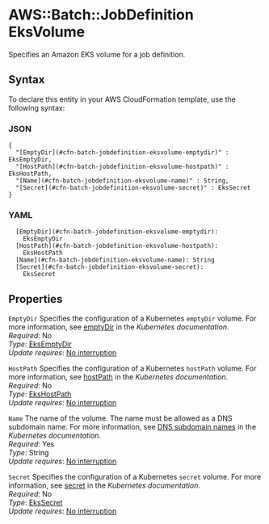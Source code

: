 # AWS::Batch::JobDefinition EksVolume<a name="aws-properties-batch-jobdefinition-eksvolume"></a>

Specifies an Amazon EKS volume for a job definition\.

## Syntax<a name="aws-properties-batch-jobdefinition-eksvolume-syntax"></a>

To declare this entity in your AWS CloudFormation template, use the following syntax:

### JSON<a name="aws-properties-batch-jobdefinition-eksvolume-syntax.json"></a>

```
{
  "[EmptyDir](#cfn-batch-jobdefinition-eksvolume-emptydir)" : EksEmptyDir,
  "[HostPath](#cfn-batch-jobdefinition-eksvolume-hostpath)" : EksHostPath,
  "[Name](#cfn-batch-jobdefinition-eksvolume-name)" : String,
  "[Secret](#cfn-batch-jobdefinition-eksvolume-secret)" : EksSecret
}
```

### YAML<a name="aws-properties-batch-jobdefinition-eksvolume-syntax.yaml"></a>

```
  [EmptyDir](#cfn-batch-jobdefinition-eksvolume-emptydir):
    EksEmptyDir
  [HostPath](#cfn-batch-jobdefinition-eksvolume-hostpath):
    EksHostPath
  [Name](#cfn-batch-jobdefinition-eksvolume-name): String
  [Secret](#cfn-batch-jobdefinition-eksvolume-secret):
    EksSecret
```

## Properties<a name="aws-properties-batch-jobdefinition-eksvolume-properties"></a>

`EmptyDir` <a name="cfn-batch-jobdefinition-eksvolume-emptydir"></a>
Specifies the configuration of a Kubernetes `emptyDir` volume\. For more information, see [emptyDir](https://kubernetes.io/docs/concepts/storage/volumes/#emptydir) in the _Kubernetes documentation_\.  
_Required_: No  
_Type_: [EksEmptyDir](aws-properties-batch-jobdefinition-eksemptydir.md)  
_Update requires_: [No interruption](https://docs.aws.amazon.com/AWSCloudFormation/latest/UserGuide/using-cfn-updating-stacks-update-behaviors.html#update-no-interrupt)

`HostPath` <a name="cfn-batch-jobdefinition-eksvolume-hostpath"></a>
Specifies the configuration of a Kubernetes `hostPath` volume\. For more information, see [hostPath](https://kubernetes.io/docs/concepts/storage/volumes/#hostpath) in the _Kubernetes documentation_\.  
_Required_: No  
_Type_: [EksHostPath](aws-properties-batch-jobdefinition-ekshostpath.md)  
_Update requires_: [No interruption](https://docs.aws.amazon.com/AWSCloudFormation/latest/UserGuide/using-cfn-updating-stacks-update-behaviors.html#update-no-interrupt)

`Name` <a name="cfn-batch-jobdefinition-eksvolume-name"></a>
The name of the volume\. The name must be allowed as a DNS subdomain name\. For more information, see [DNS subdomain names](https://kubernetes.io/docs/concepts/overview/working-with-objects/names/#dns-subdomain-names) in the _Kubernetes documentation_\.  
_Required_: Yes  
_Type_: String  
_Update requires_: [No interruption](https://docs.aws.amazon.com/AWSCloudFormation/latest/UserGuide/using-cfn-updating-stacks-update-behaviors.html#update-no-interrupt)

`Secret` <a name="cfn-batch-jobdefinition-eksvolume-secret"></a>
Specifies the configuration of a Kubernetes `secret` volume\. For more information, see [secret](https://kubernetes.io/docs/concepts/storage/volumes/#secret) in the _Kubernetes documentation_\.  
_Required_: No  
_Type_: [EksSecret](aws-properties-batch-jobdefinition-ekssecret.md)  
_Update requires_: [No interruption](https://docs.aws.amazon.com/AWSCloudFormation/latest/UserGuide/using-cfn-updating-stacks-update-behaviors.html#update-no-interrupt)
